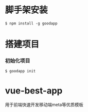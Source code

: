 # 脚手架安装

```
$ npm install -g goodapp
```

# 搭建项目

### 初始化项目

```
$ goodapp init
```


# vue-best-app
用于前端快速开发移动端meta等优质模板
